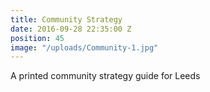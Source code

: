 ```yaml
---
title: Community Strategy
date: 2016-09-28 22:35:00 Z
position: 45
image: "/uploads/Community-1.jpg"
---
```


A printed community strategy guide for Leeds